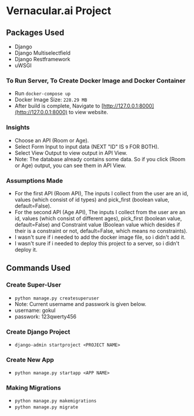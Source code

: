 # Vernacular.ai Project

## Packages Used
- Django
- Django Multiselectfield
- Django Restframework
- uWSGI

### To Run Server, To Create Docker Image and Docker Container
- Run `docker-compose up`
- Docker Image Size: `228.29 MB`
- After build is complete, Navigate to [http://127.0.0.1:8000](http://127.0.0.1:8000) to view website.

### Insights
- Choose an API (Room or Age).
- Select Form Input to input data (NEXT "ID" IS `9` FOR BOTH).
- Select View Output to view output in API View.
- Note: The database already contains some data. So if you click (Room or Age) output, you can see them in API View.

### Assumptions Made
- For the first API (Room API), The inputs I collect from the user are an id, values (which consist of id types) and pick_first (boolean value, default=False).
- For the second API (Age API), The inputs I collect from the user are an id, values (which consist of different ages), pick_first (boolean value, default=False) and Constraint value (Boolean value which desides if their is a constraint or not, default=False, which means no constraints).
- I wasn't sure if i needed to add the docker image file, so i didn't add it.
- I wasn't sure if i needed to deploy this project to a server, so i didn't deploy it.

## Commands Used

### Create Super-User
- `python manage.py createsuperuser`
- Note: Current username and passwork is given below.
 - username: gokul
 - passwork: 123qwerty456

### Create Django Project
- `django-admin startproject <PROJECT NAME>`

### Create New App
- `python manage.py startapp <APP NAME>`

### Making Migrations
- `python manage.py makemigrations`
- `python manage.py migrate`




